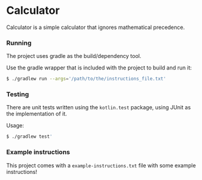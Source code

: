 # Calculator

Calculator is a simple calculator that ignores mathematical precedence.

### Running
The project uses gradle as the build/dependency tool.

Use the gradle wrapper that is included with the project to build and run it:
```bash
$ ./gradlew run --args='/path/to/the/instructions_file.txt'
```

### Testing
There are unit tests written using the `kotlin.test` package, using JUnit as the
implementation of it.

Usage:
```bash
$ ./gradlew test'
```

### Example instructions
This project comes with a `example-instructions.txt` file with some example instructions!